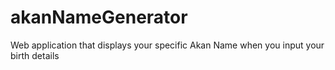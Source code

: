 # akanNameGenerator
Web application that displays your specific Akan Name when you input your birth details
